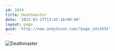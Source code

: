 ```yaml
---
id: 1034
title: Deathmaster
date: '2023-03-17T13:45:16+00:00'
layout: page
guid: 'http://new.andydixon.com/?page_id=1034'
---
```


![Deathmaster](https://i0.wp.com/assets.g8x2.ldn.idrivee2-23.com/posters/Deathmaster%2001.jpg?w=1200&ssl=1 "Deathmaster")